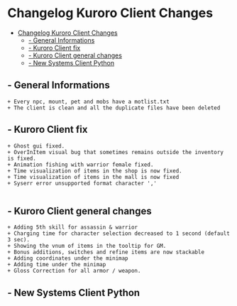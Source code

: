 
# Changelog Kuroro Client Changes
- [Changelog Kuroro Client Changes](#changelog-kuroro-client-changes)
  * [- General Informations](#--general-informations)
  * [- Kuroro Client fix](#--kuroro-client-fix)
  * [- Kuroro Client general changes](#--kuroro-client-general-changes)
  * [- New Systems Client Python](#--new-systems-client-python)


## - General Informations
```
+ Every npc, mount, pet and mobs have a motlist.txt
+ The client is clean and all the duplicate files have been deleted
```

## - Kuroro Client fix
```
+ Ghost gui fixed.
+ OverInItem visual bug that sometimes remains outside the inventory is fixed.
+ Animation fishing with warrior female fixed.
+ Time visualization of items in the shop is now fixed.
+ Time visualization of items in the mall is now fixed
+ Syserr error unsupported format character ','


```

## - Kuroro Client general changes
```
+ Adding 5th skill for assassin & warrior
+ Charging time for character selection decreased to 1 second (default 3 sec).
+ Showing the vnum of items in the tooltip for GM.
+ Bonus additions, switches and refine items are now stackable
+ Adding coordinates under the minimap
+ Adding time under the minimap
+ Gloss Correction for all armor / weapon. 

```

## - New Systems Client Python
```

```



